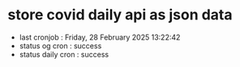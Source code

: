 # store covid daily api as json data

- last cronjob : Friday, 28 February 2025 13:22:42
- status og cron : success
- status daily cron : success
      
      